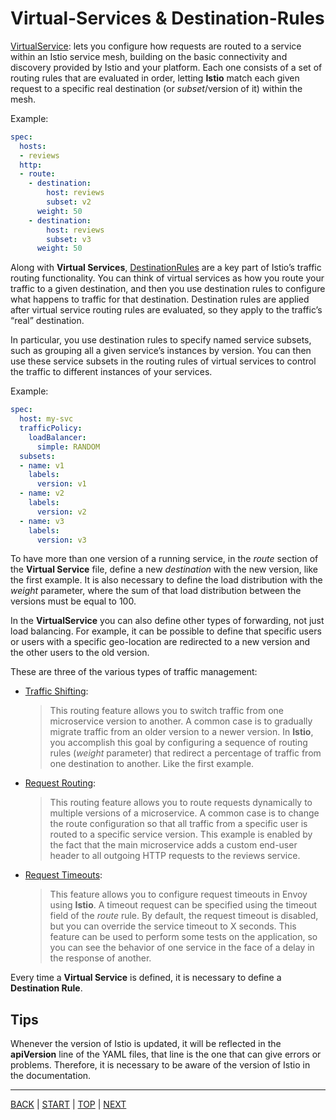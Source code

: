 # Virtual-Services & Destination-Rules

[VirtualService](https://istio.io/latest/docs/concepts/traffic-management/#virtual-services): lets you configure how requests are routed to a service within an Istio service mesh, building on the basic connectivity and discovery provided by Istio and your platform. Each one consists of a set of routing rules that are evaluated in order, letting **Istio** match each given request to a specific real destination (or *subset*/version of it) within the mesh.

Example:

```YAML
spec:
  hosts:
  - reviews
  http:
  - route:
    - destination:
        host: reviews
        subset: v2
      weight: 50
    - destination:
        host: reviews
        subset: v3
      weight: 50
```

Along with **Virtual Services**, [DestinationRules](https://istio.io/latest/docs/concepts/traffic-management/#destination-rules) are a key part of Istio’s traffic routing functionality. You can think of virtual services as how you route your traffic to a given destination, and then you use destination rules to configure what happens to traffic for that destination. Destination rules are applied after virtual service routing rules are evaluated, so they apply to the traffic’s “real” destination.

In particular, you use destination rules to specify named service subsets, such as grouping all a given service’s instances by version. You can then use these service subsets in the routing rules of virtual services to control the traffic to different instances of your services.

Example:

```YAML
spec:
  host: my-svc
  trafficPolicy:
    loadBalancer:
      simple: RANDOM
  subsets:
  - name: v1
    labels:
      version: v1
  - name: v2
    labels:
      version: v2
  - name: v3
    labels:
      version: v3
```

To have more than one version of a running service, in the *route* section of the **Virtual Service** file, define a new *destination* with the new version, like the first example. It is also necessary to define the load distribution with the *weight* parameter, where the sum of that load distribution between the versions must be equal to 100.

In the **VirtualService** you can also define other types of forwarding, not just load balancing. For example, it can be possible to define that specific users or users with a specific geo-location are redirected to a new version and the other users to the old version.

These are three of the various types of traffic management:

- [Traffic Shifting](https://istio.io/latest/docs/tasks/traffic-management/traffic-shifting/):
  > This routing feature allows you to switch traffic from one microservice version to another. A common case is to gradually migrate traffic from an older version to a newer version. In **Istio**, you accomplish this goal by configuring a sequence of routing rules (*weight* parameter) that redirect a percentage of traffic from one destination to another. Like the first example.

- [Request Routing](https://istio.io/latest/docs/tasks/traffic-management/request-routing/):
  > This routing feature allows you to route requests dynamically to multiple versions of a microservice. A common case is to change the route configuration so that all traffic from a specific user is routed to a specific service version. This example is enabled by the fact that the main microservice adds a custom end-user header to all outgoing HTTP requests to the reviews service.

- [Request Timeouts](https://istio.io/latest/docs/tasks/traffic-management/request-timeouts/):
  > This feature allows you to configure request timeouts in Envoy using **Istio**. A timeout request can be specified using the timeout field of the *route* rule. By default, the request timeout is disabled, but you can override the service timeout to X seconds. This feature can be used to perform some tests on the application, so you can see the behavior of one service in the face of a delay in the response of another.

Every time a **Virtual Service** is defined, it is necessary to define a **Destination Rule**.

## Tips

Whenever the version of Istio is updated, it will be reflected in the **apiVersion** line of the YAML files, that line is the one that can give errors or problems. Therefore, it is necessary to be aware of the version of Istio in the documentation.

---
[BACK](deploy.md) | [START](main.md) | [TOP](#virtual-services--destination-rules) | [NEXT](day-3.md)
